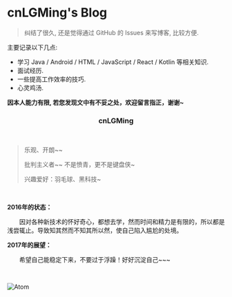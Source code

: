 # cnLGMing's Blog

> 纠结了很久, 还是觉得通过 GitHub 的 Issues 来写博客, 比较方便.

主要记录以下几点:
- 学习 Java / Android / HTML / JavaScript / React / Kotlin 等相关知识.
- 面试经历.
- 一些提高工作效率的技巧.
- 心灵鸡汤.

**因本人能力有限, 若您发现文中有不妥之处，欢迎留言指正，谢谢~**



<center><h3>cnLGMing</h3></center>

<br>

> 乐观、开朗~~
>
> 批判主义者~~ 不是愤青，更不是键盘侠~
>
> 兴趣爱好：羽毛球、黑科技~

<br>

**2016年的状态：**

    因对各种新技术的怀好奇心，都想去学，然而时间和精力是有限的，所以都是浅尝辄止。导致知其然而不知其所以然，使自己陷入尴尬的处境。

**2017年的展望：**

    希望自己能稳定下来，不要过于浮躁！好好沉淀自己~~~

<br>

![Atom](https://github.com/cnLGMing/AndroidDemo/blob/master/Atom.png?raw=true)

